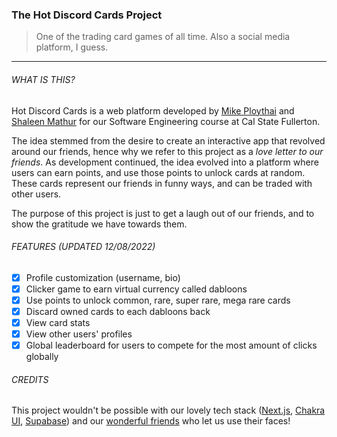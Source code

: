 ### The Hot Discord Cards Project

> One of the trading card games of all time. Also a social media platform, I guess.

---

###### WHAT IS THIS?

Hot Discord Cards is a web platform developed by [Mike Ploythai](https://github.com/mploythai) and [Shaleen Mathur](https://github.com/shaleen23) for our Software Engineering course at Cal State Fullerton.

The idea stemmed from the desire to create an interactive app that revolved around our friends, hence why we refer to this project as a _love letter to our friends_. As development continued, the idea evolved into a platform where users can earn points, and use those points to unlock cards at random. These cards represent our friends in funny ways, and can be traded with other users.

The purpose of this project is just to get a laugh out of our friends, and to show the gratitude we have towards them.

###### FEATURES (UPDATED 12/08/2022)

- [x] Profile customization (username, bio)
- [x] Clicker game to earn virtual currency called dabloons
- [x] Use points to unlock common, rare, super rare, mega rare cards
- [x] Discard owned cards to each dabloons back
- [x] View card stats
- [x] View other users' profiles
- [x] Global leaderboard for users to compete for the most amount of clicks globally

###### CREDITS

This project wouldn't be possible with our lovely tech stack ([Next.js](https://nextjs.org), [Chakra UI](https://chakra-ui.com), [Supabase](https://supabase.com)) and our [wonderful friends](https://github.com/mploythai/hot-discord-cards/blob/main/ACKNOWLEDGEMENTS.md) who let us use their faces!
